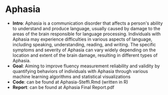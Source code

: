 # Aphasia
- **Intro**: Aphasia is a communication disorder that affects a person's ability to understand and produce language, usually caused by damage to the areas of the brain responsible for language processing. 
  Individuals with Aphasia may experience difficulties in various aspects of language, including speaking, understanding, reading, and writing. 
  The specific symptoms and severity of Aphasia can vary widely depending on the location and extent of the brain damage, resulting in different types of Aphasia. 
- **Goal**: Aiming to improve fluency measurement reliability and validity by quantifying behaviors of individuals with Aphasia through various machine learning algorithms and statistical visualizations 
- **Code**: can be found at Aphasia-Steffi.Rmd (written in R)
- **Report**: can be found at Aphasia Final Report.pdf


